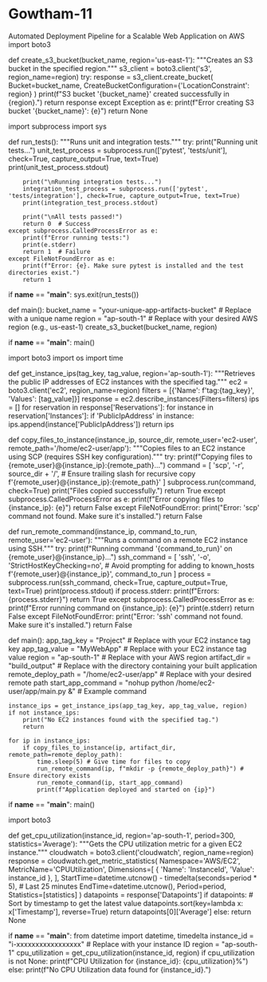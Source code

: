 # Gowtham-11
 Automated Deployment Pipeline for a Scalable Web Application on AWS
import boto3

def create_s3_bucket(bucket_name, region='us-east-1'):
    """Creates an S3 bucket in the specified region."""
    s3_client = boto3.client('s3', region_name=region)
    try:
        response = s3_client.create_bucket(
            Bucket=bucket_name,
            CreateBucketConfiguration={'LocationConstraint': region}
        )
        print(f"S3 bucket '{bucket_name}' created successfully in {region}.")
        return response
    except Exception as e:
        print(f"Error creating S3 bucket '{bucket_name}': {e}")
        return None

import subprocess
import sys

def run_tests():
    """Runs unit and integration tests."""
    try:
        print("Running unit tests...")
        unit_test_process = subprocess.run(['pytest', 'tests/unit'], check=True, capture_output=True, text=True)
        print(unit_test_process.stdout)

        print("\nRunning integration tests...")
        integration_test_process = subprocess.run(['pytest', 'tests/integration'], check=True, capture_output=True, text=True)
        print(integration_test_process.stdout)

        print("\nAll tests passed!")
        return 0  # Success
    except subprocess.CalledProcessError as e:
        print(f"Error running tests:")
        print(e.stderr)
        return 1  # Failure
    except FileNotFoundError as e:
        print(f"Error: {e}. Make sure pytest is installed and the test directories exist.")
        return 1

if __name__ == "__main__":
    sys.exit(run_tests())        

def main():
    bucket_name = "your-unique-app-artifacts-bucket"  # Replace with a unique name
    region = "ap-south-1"  # Replace with your desired AWS region (e.g., us-east-1)
    create_s3_bucket(bucket_name, region)

if __name__ == "__main__":
    main()

import boto3
import os
import time

def get_instance_ips(tag_key, tag_value, region='ap-south-1'):
    """Retrieves the public IP addresses of EC2 instances with the specified tag."""
    ec2 = boto3.client('ec2', region_name=region)
    filters = [{'Name': f'tag:{tag_key}', 'Values': [tag_value]}]
    response = ec2.describe_instances(Filters=filters)
    ips = []
    for reservation in response['Reservations']:
        for instance in reservation['Instances']:
            if 'PublicIpAddress' in instance:
                ips.append(instance['PublicIpAddress'])
    return ips

def copy_files_to_instance(instance_ip, source_dir, remote_user='ec2-user', remote_path='/home/ec2-user/app'):
    """Copies files to an EC2 instance using SCP (requires SSH key configuration)."""
    try:
        print(f"Copying files to {remote_user}@{instance_ip}:{remote_path}...")
        command = [
            'scp',
            '-r',
            source_dir + '/',  # Ensure trailing slash for recursive copy
            f'{remote_user}@{instance_ip}:{remote_path}'
        ]
        subprocess.run(command, check=True)
        print("Files copied successfully.")
        return True
    except subprocess.CalledProcessError as e:
        print(f"Error copying files to {instance_ip}: {e}")
        return False
    except FileNotFoundError:
        print("Error: 'scp' command not found. Make sure it's installed.")
        return False

def run_remote_command(instance_ip, command_to_run, remote_user='ec2-user'):
    """Runs a command on a remote EC2 instance using SSH."""
    try:
        print(f"Running command '{command_to_run}' on {remote_user}@{instance_ip}...")
        ssh_command = [
            'ssh',
            '-o', 'StrictHostKeyChecking=no',  # Avoid prompting for adding to known_hosts
            f'{remote_user}@{instance_ip}',
            command_to_run
        ]
        process = subprocess.run(ssh_command, check=True, capture_output=True, text=True)
        print(process.stdout)
        if process.stderr:
            print(f"Errors: {process.stderr}")
        return True
    except subprocess.CalledProcessError as e:
        print(f"Error running command on {instance_ip}: {e}")
        print(e.stderr)
        return False
    except FileNotFoundError:
        print("Error: 'ssh' command not found. Make sure it's installed.")
        return False

def main():
    app_tag_key = "Project"  # Replace with your EC2 instance tag key
    app_tag_value = "MyWebApp" # Replace with your EC2 instance tag value
    region = "ap-south-1"     # Replace with your AWS region
    artifact_dir = "build_output" # Replace with the directory containing your built application
    remote_deploy_path = "/home/ec2-user/app" # Replace with your desired remote path
    start_app_command = "nohup python /home/ec2-user/app/main.py &" # Example command

    instance_ips = get_instance_ips(app_tag_key, app_tag_value, region)
    if not instance_ips:
        print("No EC2 instances found with the specified tag.")
        return

    for ip in instance_ips:
        if copy_files_to_instance(ip, artifact_dir, remote_path=remote_deploy_path):
            time.sleep(5) # Give time for files to copy
            run_remote_command(ip, f"mkdir -p {remote_deploy_path}") # Ensure directory exists
            run_remote_command(ip, start_app_command)
            print(f"Application deployed and started on {ip}")

if __name__ == "__main__":
    main()

import boto3

def get_cpu_utilization(instance_id, region='ap-south-1', period=300, statistics='Average'):
    """Gets the CPU utilization metric for a given EC2 instance."""
    cloudwatch = boto3.client('cloudwatch', region_name=region)
    response = cloudwatch.get_metric_statistics(
        Namespace='AWS/EC2',
        MetricName='CPUUtilization',
        Dimensions=[
            {
                'Name': 'InstanceId',
                'Value': instance_id
            },
        ],
        StartTime=datetime.utcnow() - timedelta(seconds=period * 5), # Last 25 minutes
        EndTime=datetime.utcnow(),
        Period=period,
        Statistics=[statistics]
    )
    datapoints = response['Datapoints']
    if datapoints:
        # Sort by timestamp to get the latest value
        datapoints.sort(key=lambda x: x['Timestamp'], reverse=True)
        return datapoints[0]['Average']
    else:
        return None

if __name__ == "__main__":
    from datetime import datetime, timedelta
    instance_id = "i-xxxxxxxxxxxxxxxxx"  # Replace with your instance ID
    region = "ap-south-1"
    cpu_utilization = get_cpu_utilization(instance_id, region)
    if cpu_utilization is not None:
        print(f"CPU Utilization for {instance_id}: {cpu_utilization}%")
    else:
        print(f"No CPU Utilization data found for {instance_id}.")    
